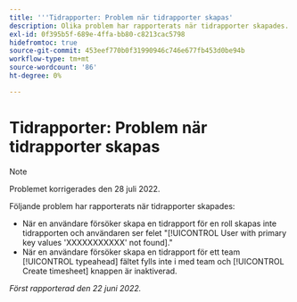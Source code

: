 ```yaml
---
title: '''Tidrapporter: Problem när tidrapporter skapas'
description: Olika problem har rapporterats när tidrapporter skapades.
exl-id: 0f395b5f-689e-4ffa-bb80-c8213cac5798
hidefromtoc: true
source-git-commit: 453eef770b0f31990946c746e677fb453d0be94b
workflow-type: tm+mt
source-wordcount: '86'
ht-degree: 0%

---
```


# Tidrapporter: Problem när tidrapporter skapas

>[!NOTE]
>
>Problemet korrigerades den 28 juli 2022.

Följande problem har rapporterats när tidrapporter skapades:

* När en användare försöker skapa en tidrapport för en roll skapas inte tidrapporten och användaren ser felet &quot;[!UICONTROL User with primary key values 'XXXXXXXXXXX' not found].&quot;
* När en användare försöker skapa en tidrapport för ett team [!UICONTROL typeahead] fältet fylls inte i med team och [!UICONTROL Create timesheet] knappen är inaktiverad.

_Först rapporterad den 22 juni 2022._
